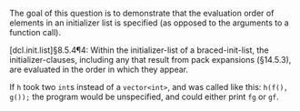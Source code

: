 The goal of this question is to demonstrate that the evaluation order of elements in an initializer list is specified (as opposed to the arguments to a function call).

[dcl.init.list]§8.5.4¶4: Within the initializer-list of a braced-init-list, the initializer-clauses, including any that result from pack expansions (§14.5.3), are evaluated in the order in which they appear.

If `h` took two `int`s instead of a `vector<int>`, and was called like this:
`h(f(), g());`
the program would be unspecified, and could either print `fg` or `gf`.